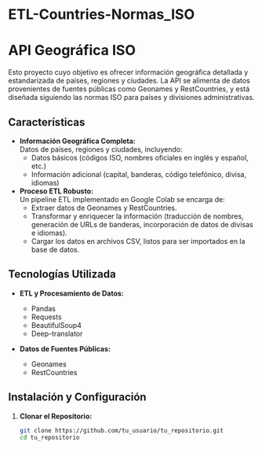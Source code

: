 # ETL-Countries-Normas_ISO
# API Geográfica ISO

Esto proyecto cuyo objetivo es ofrecer información geográfica detallada y estandarizada de países, regiones y ciudades. La API se alimenta de datos provenientes de fuentes públicas como Geonames y RestCountries, y está diseñada siguiendo las normas ISO para países y divisiones administrativas.

## Características

- **Información Geográfica Completa:**  
  Datos de países, regiones y ciudades, incluyendo:
  - Datos básicos (códigos ISO, nombres oficiales en inglés y español, etc.)
  - Información adicional (capital, banderas, código telefónico, divisa, idiomas)
- **Proceso ETL Robusto:**  
  Un pipeline ETL implementado en Google Colab se encarga de:
  - Extraer datos de Geonames y RestCountries.
  - Transformar y enriquecer la información (traducción de nombres, generación de URLs de banderas, incorporación de datos de divisas e idiomas).
  - Cargar los datos en archivos CSV, listos para ser importados en la base de datos.


## Tecnologías Utilizada

- **ETL y Procesamiento de Datos:**  
  - Pandas
  - Requests
  - BeautifulSoup4
  - Deep-translator

- **Datos de Fuentes Públicas:**  
  - Geonames
  - RestCountries

## Instalación y Configuración

1. **Clonar el Repositorio:**
   ```bash
   git clone https://github.com/tu_usuario/tu_repositorio.git
   cd tu_repositorio
```
